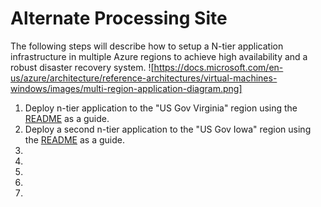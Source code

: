 # Alternate Processing Site

The following steps will describe how to setup a N-tier application infrastructure in multiple Azure regions to achieve high availability and a robust disaster recovery system.
![https://docs.microsoft.com/en-us/azure/architecture/reference-architectures/virtual-machines-windows/images/multi-region-application-diagram.png]
1. Deploy n-tier application to the "US Gov Virginia" region using the [README](https://github.com/AppliedIS/azure-blueprint/new/master/README.md) as a guide.
2. Deploy a second n-tier application to the "US Gov Iowa" region using the [README](https://github.com/AppliedIS/azure-blueprint/new/master/README.md) as a guide.
3.
4.
5.
6.
7.
